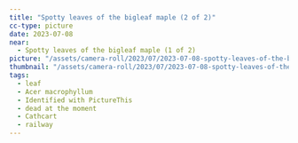 ```yaml
---
title: "Spotty leaves of the bigleaf maple (2 of 2)"
cc-type: picture
date: 2023-07-08
near:
  - Spotty leaves of the bigleaf maple (1 of 2)
picture: "/assets/camera-roll/2023/07/2023-07-08-spotty-leaves-of-the-bigleaf-maple-2/20230709_012407312_iOS.jpg"
thumbnail: "/assets/camera-roll/2023/07/2023-07-08-spotty-leaves-of-the-bigleaf-maple-2/20230709_012407312_iOS-thumbnail.jpg"
tags:
  - leaf
  - Acer macrophyllum
  - Identified with PictureThis
  - dead at the moment
  - Cathcart
  - railway
---
```

